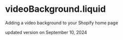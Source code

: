 # videoBackground.liquid

Adding a video background to your Shopify home page

updated version on September 10, 2024
